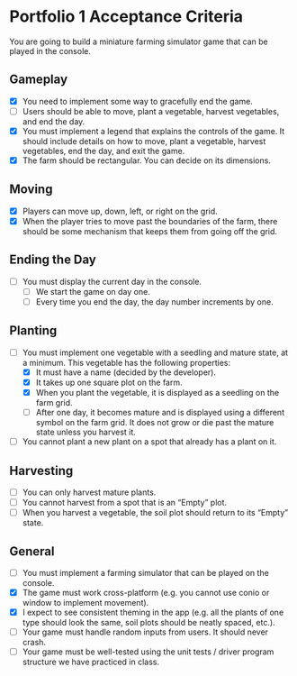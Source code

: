 # Portfolio 1 Acceptance Criteria
You are going to build a miniature farming simulator game that can be played in the
console.
## Gameplay
- [x] You need to implement some way to gracefully end the game.
- [ ] Users should be able to move, plant a vegetable, harvest vegetables, and end the day.
- [x] You must implement a legend that explains the controls of the game. It should include details on how to move, plant a vegetable, harvest vegetables, end the day, and exit the game.
- [x] The farm should be rectangular. You can decide on its dimensions.
## Moving
- [x] Players can move up, down, left, or right on the grid.
- [x] When the player tries to move past the boundaries of the farm, there should be some mechanism that keeps them from going off the grid.
## Ending the Day
- [ ] You must display the current day in the console.
	- [ ] We start the game on day one.
	- [ ] Every time you end the day, the day number increments by one.
## Planting
- [ ] You must implement one vegetable with a seedling and mature state, at a minimum. This vegetable has the following properties:
	- [x] It must have a name (decided by the developer).
	- [x] It takes up one square plot on the farm.
	- [x] When you plant the vegetable, it is displayed as a seedling on the farm grid.
  - [ ] After one day, it becomes mature and is displayed using a different symbol on the farm grid. It does not grow or die past the mature state unless you harvest it.
- [ ] You cannot plant a new plant on a spot that already has a plant on it.
## Harvesting
- [ ] You can only harvest mature plants.
- [ ] You cannot harvest from a spot that is an “Empty” plot.
- [ ] When you harvest a vegetable, the soil plot should return to its “Empty” state.
## General
- [ ] You must implement a farming simulator that can be played on the console.
- [x] The game must work cross-platform (e.g. you cannot use conio or window to implement movement).
- [x] I expect to see consistent theming in the app (e.g. all the plants of one type should look the same, soil plots should be neatly spaced, etc.).
- [ ] Your game must handle random inputs from users. It should never crash.
- [ ] Your game must be well-tested using the unit tests / driver program structure we have practiced in class.

